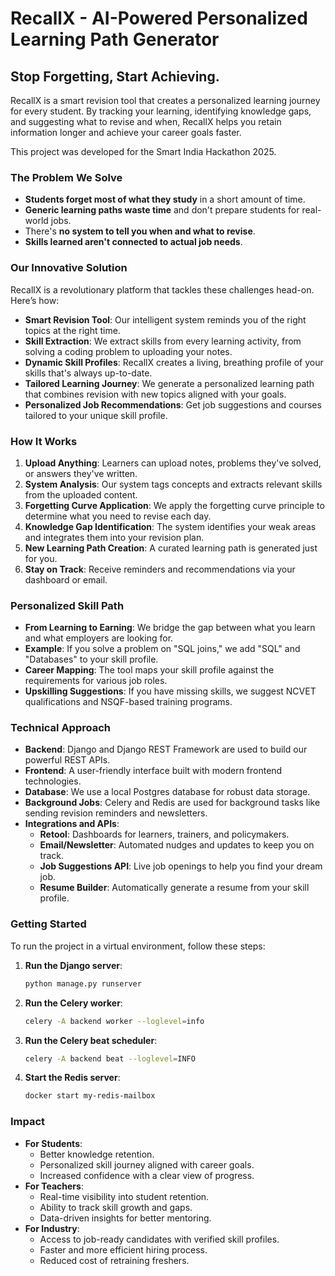 # RecallX - AI-Powered Personalized Learning Path Generator

## Stop Forgetting, Start Achieving.

RecallX is a smart revision tool that creates a personalized learning journey for every student. By tracking your learning, identifying knowledge gaps, and suggesting what to revise and when, RecallX helps you retain information longer and achieve your career goals faster.

This project was developed for the Smart India Hackathon 2025.

### The Problem We Solve

  - **Students forget most of what they study** in a short amount of time.
  - **Generic learning paths waste time** and don't prepare students for real-world jobs.
  - There's **no system to tell you when and what to revise**.
  - **Skills learned aren't connected to actual job needs**.

### Our Innovative Solution

RecallX is a revolutionary platform that tackles these challenges head-on. Here’s how:

  - **Smart Revision Tool**: Our intelligent system reminds you of the right topics at the right time.
  - **Skill Extraction**: We extract skills from every learning activity, from solving a coding problem to uploading your notes.
  - **Dynamic Skill Profiles**: RecallX creates a living, breathing profile of your skills that's always up-to-date.
  - **Tailored Learning Journey**: We generate a personalized learning path that combines revision with new topics aligned with your goals.
  - **Personalized Job Recommendations**: Get job suggestions and courses tailored to your unique skill profile.

### How It Works

1.  **Upload Anything**: Learners can upload notes, problems they've solved, or answers they've written.
2.  **System Analysis**: Our system tags concepts and extracts relevant skills from the uploaded content.
3.  **Forgetting Curve Application**: We apply the forgetting curve principle to determine what you need to revise each day.
4.  **Knowledge Gap Identification**: The system identifies your weak areas and integrates them into your revision plan.
5.  **New Learning Path Creation**: A curated learning path is generated just for you.
6.  **Stay on Track**: Receive reminders and recommendations via your dashboard or email.

### Personalized Skill Path

  - **From Learning to Earning**: We bridge the gap between what you learn and what employers are looking for.
  - **Example**: If you solve a problem on "SQL joins," we add "SQL" and "Databases" to your skill profile.
  - **Career Mapping**: The tool maps your skill profile against the requirements for various job roles.
  - **Upskilling Suggestions**: If you have missing skills, we suggest NCVET qualifications and NSQF-based training programs.

### Technical Approach

  - **Backend**: Django and Django REST Framework are used to build our powerful REST APIs.
  - **Frontend**: A user-friendly interface built with modern frontend technologies.
  - **Database**: We use a local Postgres database for robust data storage.
  - **Background Jobs**: Celery and Redis are used for background tasks like sending revision reminders and newsletters.
  - **Integrations and APIs**:
      - **Retool**: Dashboards for learners, trainers, and policymakers.
      - **Email/Newsletter**: Automated nudges and updates to keep you on track.
      - **Job Suggestions API**: Live job openings to help you find your dream job.
      - **Resume Builder**: Automatically generate a resume from your skill profile.

### Getting Started

To run the project in a virtual environment, follow these steps:

1.  **Run the Django server**:
    ```bash
    python manage.py runserver
    ```
2.  **Run the Celery worker**:
    ```bash
    celery -A backend worker --loglevel=info
    ```
3.  **Run the Celery beat scheduler**:
    ```bash
    celery -A backend beat --loglevel=INFO
    ```
4.  **Start the Redis server**:
    ```bash
    docker start my-redis-mailbox
    ```

### Impact

  - **For Students**:
      - Better knowledge retention.
      - Personalized skill journey aligned with career goals.
      - Increased confidence with a clear view of progress.
  - **For Teachers**:
      - Real-time visibility into student retention.
      - Ability to track skill growth and gaps.
      - Data-driven insights for better mentoring.
  - **For Industry**:
      - Access to job-ready candidates with verified skill profiles.
      - Faster and more efficient hiring process.
      - Reduced cost of retraining freshers.
